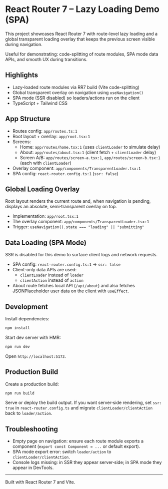 # React Router 7 – Lazy Loading Demo (SPA)

This project showcases React Router 7 with route-level lazy loading and a global transparent loading overlay that keeps the previous screen visible during navigation.

Useful for demonstrating: code-splitting of route modules, SPA mode data APIs, and smooth UX during transitions.

## Highlights

- Lazy-loaded route modules via RR7 build (Vite code-splitting)
- Global transparent overlay on navigation using `useNavigation()`
- SPA mode (SSR disabled) so loaders/actions run on the client
- TypeScript + Tailwind CSS

## App Structure

- Routes config: `app/routes.ts:1`
- Root layout + overlay: `app/root.tsx:1`
- Screens:
  - Home: `app/routes/home.tsx:1` (uses `clientLoader` to simulate delay)
  - About: `app/routes/about.tsx:1` (client fetch + `clientLoader` delay)
  - Screen A/B: `app/routes/screen-a.tsx:1`, `app/routes/screen-b.tsx:1` (each with `clientLoader`)
- Overlay component: `app/components/TransparentLoader.tsx:1`
- SPA config: `react-router.config.ts:1` (`ssr: false`)

## Global Loading Overlay

Root layout renders the current route and, when navigation is pending, displays an absolute, semi‑transparent overlay on top.

- Implementation: `app/root.tsx:1`
- The overlay component: `app/components/TransparentLoader.tsx:1`
- Trigger: `useNavigation().state === "loading" || "submitting"`

## Data Loading (SPA Mode)

SSR is disabled for this demo to surface client logs and network requests.

- SPA config: `react-router.config.ts:1` → `ssr: false`
- Client-only data APIs are used:
  - `clientLoader` instead of `loader`
  - `clientAction` instead of `action`
- About route fetches local API (`/api/about`) and also fetches JSONPlaceholder user data on the client with `useEffect`.

## Development

Install dependencies:

```bash
npm install
```

Start dev server with HMR:

```bash
npm run dev
```

Open `http://localhost:5173`.

## Production Build

Create a production build:

```bash
npm run build
```

Serve or deploy the build output. If you want server‑side rendering, set `ssr: true` in `react-router.config.ts` and migrate `clientLoader/clientAction` back to `loader/action`.

## Troubleshooting

- Empty page on navigation: ensure each route module exports a component (`export const Component = ...` or default export).
- SPA mode export error: switch `loader/action` to `clientLoader/clientAction`.
- Console logs missing: in SSR they appear server‑side; in SPA mode they appear in DevTools.

---

Built with React Router 7 and Vite.
